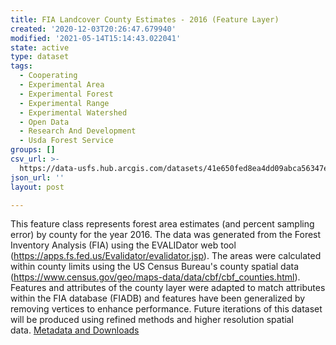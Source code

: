 ```yaml
---
title: FIA Landcover County Estimates - 2016 (Feature Layer)
created: '2020-12-03T20:26:47.679940'
modified: '2021-05-14T15:14:43.022041'
state: active
type: dataset
tags:
  - Cooperating
  - Experimental Area
  - Experimental Forest
  - Experimental Range
  - Experimental Watershed
  - Open Data
  - Research And Development
  - Usda Forest Service
groups: []
csv_url: >-
  https://data-usfs.hub.arcgis.com/datasets/41e650fed8ea4dd09abca56347ee33d2_1.csv?outSR=%7B%22latestWkid%22%3A4269%2C%22wkid%22%3A4269%7D
json_url: ''
layout: post

---
```

This feature class represents forest area estimates (and percent sampling error) by county for the year 2016. The data was generated from the Forest Inventory Analysis (FIA) using the EVALIDator web tool (https://apps.fs.fed.us/Evalidator/evalidator.jsp). The areas were calculated within county limits using the US Census Bureau's county spatial data (https://www.census.gov/geo/maps-data/data/cbf/cbf_counties.html). Features and attributes of the county layer were adapted to match attributes within the FIA database (FIADB) and features have been generalized by removing vertices to enhance performance. Future iterations of this dataset will be produced using refined methods and higher resolution spatial data. <a href='https://data.fs.usda.gov/geodata/edw/datasets.php?xmlKeyword=FIA+Landcover+County+Estimates' rel='nofollow ugc' target='_blank'>Metadata and Downloads</a>

